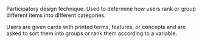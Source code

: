 Participatory design technique.
Used to determine how users rank or group different items into different categories.

Users are given cards with printed terms, features, or concepts and are asked to sort them into groups or rank them according to a variable.